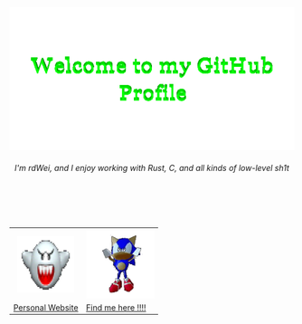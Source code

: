 <!-- "Hero" Header -->
<div align="center">
  <img src="images/welcome.gif" style="max-width: 100%;" alt="Welcome to my Github Profile" />
  <br />
  <h6>I'm rdWei, and I enjoy working with Rust, C, and all kinds of low-level sh1t</h6>
  <br />
  <br />
</div>

<br>


<table align="center">
  <tr>
    <th><img src="images/shybo.gif" alt="Animated GIF" width="100" height="100" /></th>
    <th><img src="images/sonic.gif" alt="WebP Image 1" width="120" height="120" /></th>
  </tr>
  <tr>
    <td><a href="https://samueleamato.xyz/">Personal Website</a></td>
    <td><a href="https://samueleamato.xyz/findmehere">Find me here !!!!</a></td>
  </tr>
</table>
